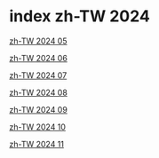 # index zh-TW 2024

<a href="./05">zh-TW 2024 05</a>

<a href="./06">zh-TW 2024 06</a>

<a href="./07">zh-TW 2024 07</a>

<a href="./08">zh-TW 2024 08</a>

<a href="./09">zh-TW 2024 09</a>

<a href="./10">zh-TW 2024 10</a>

<a href="./11">zh-TW 2024 11</a>
